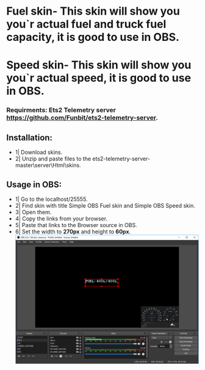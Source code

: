 # Fuel skin- This skin will show you you`r actual fuel and truck fuel capacity, it is good to use in OBS.
# Speed skin- This skin will show you you`r actual speed, it is good to use in OBS.

### Requirments: Ets2 Telemetry server https://github.com/Funbit/ets2-telemetry-server.

## Installation:
- 1| Download skins.
- 2| Unzip and paste files to the ets2-telemetry-server-master\server\Html\skins.

## Usage in OBS: 
- 1| Go to the localhost/25555.
- 2| Find skin with title Simple OBS Fuel skin and Simple OBS Speed skin.
- 3| Open them.
- 4| Copy the links from your browser.
- 5| Paste that links to the Browser source in OBS.
- 6| Set the width to **270px** and height to **60px**.
![alt text](https://github.com/MarekO321/ETS2-Telemetry-OBS-skins-/blob/master/obs%20fuel%20skin.PNG)
